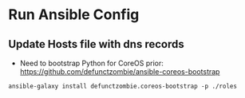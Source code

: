 # Run Ansible Config

## Update Hosts file with dns records

- Need to bootstrap Python for CoreOS prior: https://github.com/defunctzombie/ansible-coreos-bootstrap

```
ansible-galaxy install defunctzombie.coreos-bootstrap -p ./roles
```